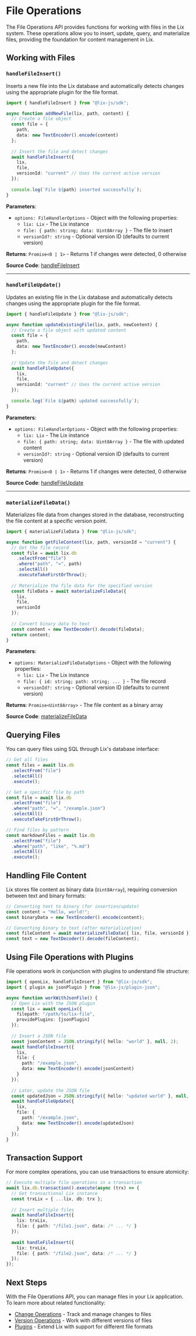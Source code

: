 # File Operations

The File Operations API provides functions for working with files in the Lix system. These operations allow you to insert, update, query, and materialize files, providing the foundation for content management in Lix.

## Working with Files

### `handleFileInsert()`

Inserts a new file into the Lix database and automatically detects changes using the appropriate plugin for the file format.

```typescript
import { handleFileInsert } from "@lix-js/sdk";

async function addNewFile(lix, path, content) {
  // Create a file object
  const file = {
    path,
    data: new TextEncoder().encode(content)
  };
  
  // Insert the file and detect changes
  await handleFileInsert({
    lix,
    file,
    versionId: "current" // Uses the current active version
  });
  
  console.log(`File ${path} inserted successfully`);
}
```

**Parameters**:
- `options: FileHandlerOptions` - Object with the following properties:
  - `lix: Lix` - The Lix instance
  - `file: { path: string; data: Uint8Array }` - The file to insert
  - `versionId?: string` - Optional version ID (defaults to current version)

**Returns**: `Promise<0 | 1>` - Returns 1 if changes were detected, 0 otherwise

**Source Code**: [handleFileInsert](https://github.com/opral/monorepo/blob/main/packages/lix-sdk/src/file/file-handlers.ts)

---

### `handleFileUpdate()`

Updates an existing file in the Lix database and automatically detects changes using the appropriate plugin for the file format.

```typescript
import { handleFileUpdate } from "@lix-js/sdk";

async function updateExistingFile(lix, path, newContent) {
  // Create a file object with updated content
  const file = {
    path,
    data: new TextEncoder().encode(newContent)
  };
  
  // Update the file and detect changes
  await handleFileUpdate({
    lix,
    file,
    versionId: "current" // Uses the current active version
  });
  
  console.log(`File ${path} updated successfully`);
}
```

**Parameters**:
- `options: FileHandlerOptions` - Object with the following properties:
  - `lix: Lix` - The Lix instance
  - `file: { path: string; data: Uint8Array }` - The file with updated content
  - `versionId?: string` - Optional version ID (defaults to current version)

**Returns**: `Promise<0 | 1>` - Returns 1 if changes were detected, 0 otherwise

**Source Code**: [handleFileUpdate](https://github.com/opral/monorepo/blob/main/packages/lix-sdk/src/file/file-handlers.ts)

---

### `materializeFileData()`

Materializes file data from changes stored in the database, reconstructing the file content at a specific version point.

```typescript
import { materializeFileData } from "@lix-js/sdk";

async function getFileContent(lix, path, versionId = "current") {
  // Get the file record
  const file = await lix.db
    .selectFrom("file")
    .where("path", "=", path)
    .selectAll()
    .executeTakeFirstOrThrow();
  
  // Materialize the file data for the specified version
  const fileData = await materializeFileData({
    lix,
    file,
    versionId
  });
  
  // Convert binary data to text
  const content = new TextDecoder().decode(fileData);
  return content;
}
```

**Parameters**:
- `options: MaterializeFileDataOptions` - Object with the following properties:
  - `lix: Lix` - The Lix instance
  - `file: { id: string; path: string; ... }` - The file record
  - `versionId?: string` - Optional version ID (defaults to current version)

**Returns**: `Promise<Uint8Array>` - The file content as a binary array

**Source Code**: [materializeFileData](https://github.com/opral/monorepo/blob/main/packages/lix-sdk/src/file/materialize-file-data.ts)

## Querying Files

You can query files using SQL through Lix's database interface:

```typescript
// Get all files
const files = await lix.db
  .selectFrom("file")
  .selectAll()
  .execute();

// Get a specific file by path
const file = await lix.db
  .selectFrom("file")
  .where("path", "=", "/example.json")
  .selectAll()
  .executeTakeFirstOrThrow();

// Find files by pattern
const markdownFiles = await lix.db
  .selectFrom("file")
  .where("path", "like", "%.md")
  .selectAll()
  .execute();
```

## Handling File Content

Lix stores file content as binary data (`Uint8Array`), requiring conversion between text and binary formats:

```typescript
// Converting text to binary (for insertion/update)
const content = "Hello, world!";
const binaryData = new TextEncoder().encode(content);

// Converting binary to text (after materialization)
const fileContent = await materializeFileData({ lix, file, versionId });
const text = new TextDecoder().decode(fileContent);
```

## Using File Operations with Plugins

File operations work in conjunction with plugins to understand file structure:

```typescript
import { openLix, handleFileInsert } from "@lix-js/sdk";
import { plugin as jsonPlugin } from "@lix-js/plugin-json";

async function workWithJsonFile() {
  // Open Lix with the JSON plugin
  const lix = await openLix({
    filepath: "/path/to/lix-file",
    providePlugins: [jsonPlugin]
  });
  
  // Insert a JSON file
  const jsonContent = JSON.stringify({ hello: "world" }, null, 2);
  await handleFileInsert({
    lix,
    file: {
      path: "/example.json",
      data: new TextEncoder().encode(jsonContent)
    }
  });
  
  // Later, update the JSON file
  const updatedJson = JSON.stringify({ hello: "updated world" }, null, 2);
  await handleFileUpdate({
    lix,
    file: {
      path: "/example.json",
      data: new TextEncoder().encode(updatedJson)
    }
  });
}
```

## Transaction Support

For more complex operations, you can use transactions to ensure atomicity:

```typescript
// Execute multiple file operations in a transaction
await lix.db.transaction().execute(async (trx) => {
  // Get transactional Lix instance
  const trxLix = { ...lix, db: trx };
  
  // Insert multiple files
  await handleFileInsert({
    lix: trxLix,
    file: { path: "/file1.json", data: /* ... */ }
  });
  
  await handleFileInsert({
    lix: trxLix,
    file: { path: "/file2.json", data: /* ... */ }
  });
});
```

## Next Steps

With the File Operations API, you can manage files in your Lix application. To learn more about related functionality:

- [Change Operations](./change-operations) - Track and manage changes to files
- [Version Operations](./version-operations) - Work with different versions of files
- [Plugins](../plugins/) - Extend Lix with support for different file formats